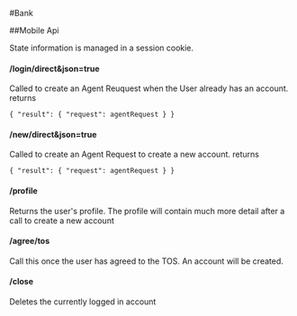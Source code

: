 #Bank

##Mobile Api

State information is managed in a session cookie.

#### /login/direct&json=true
Called to create an Agent Reuquest when the User already has an account.
returns

`{ "result": { "request": agentRequest } }`

#### /new/direct&json=true
Called to create an Agent Request to create a new account.
returns

`{ "result": { "request": agentRequest } }`
#### /profile
Returns the user's profile. The profile will contain much more detail after a call to create a new account

#### /agree/tos
Call this once the user has agreed to the TOS. An account will be created. 

#### /close
Deletes the currently logged in account